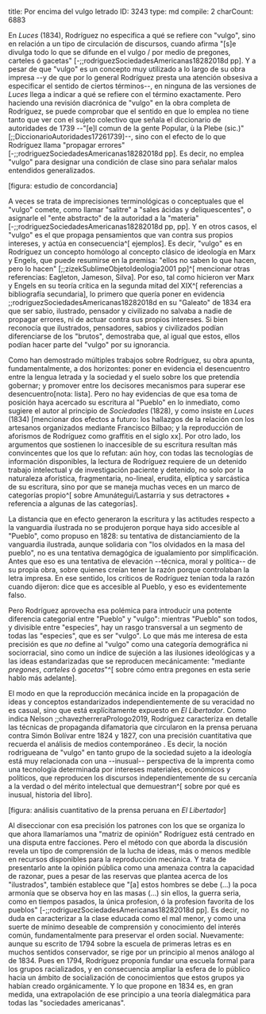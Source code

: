 title:          Por encima del vulgo letrado
ID:             3243
type:           md
compile:        2
charCount:      6883


En *Luces* (1834), Rodríguez no especifica a qué se refiere con "vulgo", sino en relación a un tipo de circulación de discursos, cuando afirma "[s]e divulga todo lo que se difunde en el vulgo / por medio de pregones, carteles ó gacetas" [-;;rodriguezSociedadesAmericanas18282018d pp]. Y a pesar de que "vulgo" es un concepto muy utilizado a lo largo de su obra impresa --y de que por lo general Rodríguez presta una atención obsesiva a especificar el sentido de ciertos términos--, en ninguna de las versiones de *Luces* llega a indicar a qué se refiere con el término exactamente. Pero haciendo una revisión diacrónica de "vulgo" en la obra completa de Rodríguez, se puede comprobar que el sentido en que lo emplea no tiene tanto que ver con el sujeto colectivo que señala el diccionario de autoridades de 1739 --"[e]l comun de la gente Popular, ù la Plebe (sic.)" [;;DiccionarioAutoridades17261739]--, sino con el efecto de lo que Rodríguez llama "propagar errores" [-;;rodriguezSociedadesAmericanas18282018d pp]. Es decir, no emplea "vulgo" para designar una condición de clase sino para señalar malos entendidos generalizados.

[figura: estudio de concordancia]

A veces se trata de imprecisiones terminológicas o conceptuales que el "vulgo" comete, como llamar "salitre" a "sales ácidas y deliquescentes", o asignarle el "ente abstracto" de la autoridad a la "materia"  [-;;rodriguezSociedadesAmericanas18282018d pp, pp]. Y en otros casos, el "vulgo" es el que propaga pensamientos que van contra sus propios intereses, y actúa en consecuencia^[ ejemplos]. Es decir, "vulgo" es en Rodríguez un concepto homólogo al concepto clásico de ideología en Marx y Engels, que puede resumirse en la premisa: "ellos no saben lo que hacen, pero lo hacen" [;;zizekSublimeObjetoIdeologia2001 pp]^[ mencionar otras referencias: Eagleton, Jameson, Silva]. Por eso, tal como hicieron ver Marx y Engels en su teoría crítica en la segunda mitad del XIX^[ referencias a bibliografía secundaria], lo primero que quería poner en evidencia ;;rodriguezSociedadesAmericanas18282018d en su "Galeato" de 1834 era que ser sabio, ilustrado, pensador y civilizado no salvaba a nadie de propagar errores, ni de actuar contra sus propios intereses. Si bien reconocía que ilustrados, pensadores, sabios y civilizados podían diferenciarse de los "brutos", demostraba que, al igual que estos, ellos podían hacer parte del "vulgo" por su ignorancia.

Como han demostrado múltiples trabajos sobre Rodríguez, su obra apunta, fundamentalmente, a dos horizontes: poner en evidencia el desencuentro entre la lengua letrada y la sociedad y el suelo sobre los que pretendía gobernar; y promover entre los decisores mecanismos para superar ese desencuentro[nota: lista]. Pero no hay evidencias de que esa toma de posición haya acercado su escritura al "Pueblo" en lo inmediato, como sugiere el autor al principio de *Sociedades* (1828), y como insiste en *Luces* (1834) [mencionar dos efectos a futuro: los hallazgos de la relación con los artesanos organizados mediante Francisco Bilbao; y la reproducción de aforismos de Rodríguez como graffitis en el siglo xx]. Por otro lado, los argumentos que sostienen lo inaccesible de su escritura resultan más convincentes que los que lo refutan: aún hoy, con todas las tecnologías de información disponibles, la lectura de Rodríguez requiere de un detenido trabajo intelectual y de investigación paciente y detenido, no solo por la naturaleza aforística, fragmentaria, no-lineal, erudita, elíptica y sarcástica de su escritura, sino por que se maneja muchas veces en un marco de categorías propio^[ sobre Amunátegui/Lastarria y sus detractores + referencia a algunas de las categorías]. 

La distancia que en efecto generaron la escritura y las actitudes respecto a la vanguardia ilustrada no se produjeron porque haya sido accesible al "Pueblo", como propuso en 1828: su tentativa de distanciamiento de la vanguardia ilustrada, aunque solidaria con "los olvidados en la masa del pueblo", no es una tentativa demagógica de igualamiento por simplificación. Antes que eso es una tentativa de elevación --técnica, moral y política-- de su propia obra, sobre quienes creían tener la razón porque controlaban la letra impresa. En ese sentido, los críticos de Rodríguez tenían toda la razón cuando dijeron: dice que es accesible al Pueblo, y eso es evidentemente falso. 

Pero Rodríguez aprovecha esa polémica para introducir una potente diferencia categorial entre "Pueblo" y "vulgo": mientras "Pueblo" son todos, y divisible entre "especies", hay un rasgo transversal a un segmento de todas las "especies", que es ser "vulgo". Lo que más me interesa de esta precisión es que *no* define al "vulgo" como una categoría demográfica ni sociorracial, sino como un índice de sujeción a las ilusiones ideológicas y a las ideas estandarizadas que se reproducen mecánicamente: "mediante *pregones*, *carteles* ó *gacetas*"^[ sobre cómo entra pregones en esta serie hablo más adelante]. 

El modo en que la reproducción mecánica incide en la propagación de ideas y conceptos estandarizados independientemente de su veracidad no es casual, sino que está explícitamente expuesto en *El Libertador*. Como indica Nelson ;;chavezherreraPrologo2019, Rodríguez caracteriza en detalle las técnicas de propaganda difamatoria que circularon en la prensa peruana <!-- chequear --> contra Simón Bolívar entre 1824 y 1827, con una precisión cuantitativa que recuerda el análisis de medios contemporáneo <!--referencia-->. Es decir, la noción rodrigueana de "vulgo" en tanto grupo de la sociedad sujeto a la ideología está muy relacionada con una --inusual-- perspectiva de la imprenta como una tecnología determinada por intereses materiales, económicos y políticos, que reproducen los discursos independientemente de su cercanía a la verdad o del mérito intelectual que demuestran^[ sobre por qué es inusual, historia del libro]. 

[figura: análisis cuantitativo de la prensa peruana en *El Libertador*]

Al diseccionar con esa precisión los patrones con los que se organiza lo que ahora llamaríamos una "matriz de opinión" Rodríguez está centrado en una disputa entre facciones. Pero el método con que aborda la discusión revela un tipo de comprensión de la lucha de ideas, más o menos medible en recursos disponibles para la reproducción mecánica. Y trata de presentarlo ante la opinión pública como una amenaza contra la capacidad de razonar, pues <!-- mejorar transición--> a pesar de las reservas que plantea acerca de los "ilustrados", también establece que "[a] estos hombres se debe (...) la poca armonía que se observa hoy en las masas (...) sin ellos, la guerra seria, como en tiempos pasados, la única profesion, ó la profesion favorita de los pueblos" [-;;rodriguezSociedadesAmericanas18282018d pp]. Es decir, no duda en caracterizar a la clase educada como el mal menor, y como una suerte de mínimo deseable de comprensión y conocimiento del interés común, fundamentalmente para preservar el orden social. Nuevamente: aunque su escrito de 1794 sobre la escuela de primeras letras es en muchos sentidos conservador, se rige por un principio al menos análogo al de 1834. Pues en 1794, Rodríguez proponía fundar una escuela formal para los grupos racializados, y en consecuencia ampliar la esfera de lo público hacia un ámbito de socialización de conocimientos que  estos grupos ya habían creado orgánicamente. Y lo que propone en 1834 es, en gran medida, una extrapolación de ese principio a una teoría dialegmática para todas las "sociedades americanas".